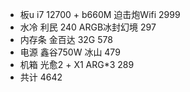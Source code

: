 - 板u i7 12700 + b660M 迫击炮Wifi   2999
- 水冷 利民 240 ARGB冰封幻境  297
- 内存条 金百达 32G 578
- 电源 鑫谷750W 冰山 479
- 机箱 光愈2 + X1 ARG*3 289
- 共计 4642